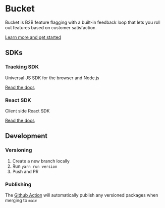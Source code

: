 # Bucket

Bucket is B2B feature flagging with a built-in feedback loop that lets you roll out features based on customer satisfaction.

[Learn more and get started](https://bucket.co/)

## SDKs

### Tracking SDK

Universal JS SDK for the browser and Node.js

[Read the docs](packages/tracking-sdk/README.md)

### React SDK

Client side React SDK

[Read the docs](packages/react-sdk/README.md)

## Development

### Versioning

1. Create a new branch locally
2. Run `yarn run version`
3. Push and PR

### Publishing

The [Github Action](.github/workflows/publish.yml) will automatically publish any versioned packages when merging to `main`
